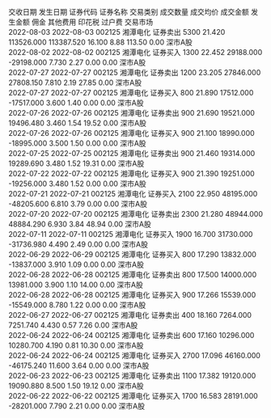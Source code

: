 交收日期      发生日期      证券代码    证券名称    交易类别      成交数量    成交均价    成交金额      发生金额      佣金       其他费用    印花税    过户费    交易市场    
2022-08-03    2022-08-03    002125      湘潭电化    证券卖出      5300        21.420      113526.000    113387.520    16.100     8.88        113.50    0.00      深市A股        
2022-08-02    2022-08-02    002125      湘潭电化    证券买入      1300        22.452      29188.000     -29198.000    7.730      2.27        0.00      0.00      深市A股     
2022-07-27    2022-07-27    002125      湘潭电化    证券卖出      1200        23.205      27846.000     27808.150     7.810      2.19        27.85     0.00      深市A股     
2022-07-27    2022-07-27    002125      湘潭电化    证券买入      800         21.890      17512.000     -17517.000    3.600      1.40        0.00      0.00      深市A股     
2022-07-26    2022-07-26    002125      湘潭电化    证券卖出      900         21.690      19521.000     19496.480     3.460      1.54        19.52     0.00      深市A股     
2022-07-26    2022-07-26    002125      湘潭电化    证券买入      900         21.100      18990.000     -18995.000    3.500      1.50        0.00      0.00      深市A股     
2022-07-25    2022-07-25    002125      湘潭电化    证券卖出      900         21.460      19314.000     19289.690     3.480      1.52        19.31     0.00      深市A股     
2022-07-22    2022-07-22    002125      湘潭电化    证券买入      900         21.390      19251.000     -19256.000    3.480      1.52        0.00      0.00      深市A股     
2022-07-21    2022-07-21    002125      湘潭电化    证券买入      2100        22.950      48195.000     -48205.600    6.810      3.79        0.00      0.00      深市A股     
2022-07-20    2022-07-20    002125      湘潭电化    证券卖出      2300        21.280      48944.000     48884.290     6.930      3.84        48.94     0.00      深市A股        
2022-07-11    2022-07-11    002125      湘潭电化    证券买入      1900        16.700      31730.000     -31736.980    4.490      2.49        0.00      0.00      深市A股     
2022-06-29    2022-06-29    002125      湘潭电化    证券买入      800         17.290      13832.000     -13837.000    3.910      1.09        0.00      0.00      深市A股     
2022-06-28    2022-06-28    002125      湘潭电化    证券卖出      800         17.500      14000.000     13981.000     3.900      1.10        14.00     0.00      深市A股     
2022-06-28    2022-06-28    002125      湘潭电化    证券买入      900         17.266      15539.000     -15549.000    8.780      1.22        0.00      0.00      深市A股     
2022-06-27    2022-06-27    002125      湘潭电化    证券卖出      400         18.160      7264.000      7251.740      4.430      0.57        7.26      0.00      深市A股     
2022-06-24    2022-06-24    002125      湘潭电化    证券卖出      600         17.160      10296.000     10280.700     4.190      0.81        10.30     0.00      深市A股     
2022-06-24    2022-06-24    002125      湘潭电化    证券买入      2700        17.096      46160.000     -46175.240    11.600     3.64        0.00      0.00      深市A股     
2022-06-23    2022-06-23    002125      湘潭电化    证券卖出      1100        17.382      19120.000     19090.880     8.500      1.50        19.12     0.00      深市A股     
2022-06-22    2022-06-22    002125      湘潭电化    证券买入      1700        16.583      28191.000     -28201.000    7.790      2.21        0.00      0.00      深市A股     

